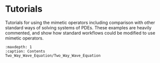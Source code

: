 # Tutorials

Tutorials for using the mimetic operators including comparison with other standard ways of solving systems of PDEs. These examples are heavily commented, and show how standard workflows could be modified to use mimetic operators.

```{toctree}
:maxdepth: 1
:caption: Contents
Two_Way_Wave_Equation/Two_Way_Wave_Equation
``` 
